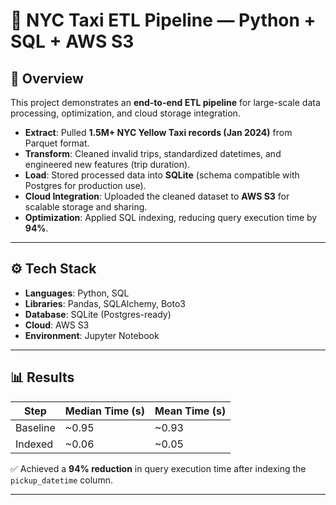 # 🚖 NYC Taxi ETL Pipeline — Python + SQL + AWS S3

## 📌 Overview
This project demonstrates an **end-to-end ETL pipeline** for large-scale data processing, optimization, and cloud storage integration.

- **Extract**: Pulled **1.5M+ NYC Yellow Taxi records (Jan 2024)** from Parquet format.
- **Transform**: Cleaned invalid trips, standardized datetimes, and engineered new features (trip duration).
- **Load**: Stored processed data into **SQLite** (schema compatible with Postgres for production use).
- **Cloud Integration**: Uploaded the cleaned dataset to **AWS S3** for scalable storage and sharing.
- **Optimization**: Applied SQL indexing, reducing query execution time by **94%**.

---

## ⚙️ Tech Stack
- **Languages**: Python, SQL  
- **Libraries**: Pandas, SQLAlchemy, Boto3  
- **Database**: SQLite (Postgres-ready)  
- **Cloud**: AWS S3  
- **Environment**: Jupyter Notebook  

---

## 📊 Results
| Step        | Median Time (s) | Mean Time (s) |
|-------------|-----------------|---------------|
| Baseline    | ~0.95           | ~0.93         |
| Indexed     | ~0.06           | ~0.05         |

✅ Achieved a **94% reduction** in query execution time after indexing the `pickup_datetime` column.

---

